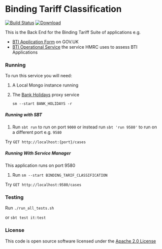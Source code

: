 # Binding Tariff Classification

[![Build Status](https://travis-ci.org/hmrc/binding-tariff-classification.svg)](https://travis-ci.org/hmrc/binding-tariff-classification) [ ![Download](https://api.bintray.com/packages/hmrc/releases/binding-tariff-classification/images/download.svg) ](https://bintray.com/hmrc/releases/binding-tariff-classification/_latestVersion)

This is the Back End for the Binding Tariff Suite of applications e.g.

- [BTI Application Form](https://github.com/hmrc/binding-tariff-trader-frontend) on GOV.UK
- [BTI Operational Service](https://github.com/hmrc/tariff-classification-frontend) the service HMRC uses to assess BTI Applications

### Running

To run this service you will need:

1) A Local Mongo instance running
2) The [Bank Holidays](https://github.com/hmrc/bank-holidays) proxy service

    `sm --start BANK_HOLIDAYS -r`

##### Running with SBT

1) Run `sbt run` to run on port `9000` or instead run `sbt 'run 9580'` to run on a different port e.g. `9580`

Try `GET http://localhost:{port}/cases`

##### Running With Service Manager

This application runs on port 9580

1) Run `sm --start BINDING_TARIF_CLASSIFICATION`

Try `GET http://localhost:9580/cases`

### Testing

Run `./run_all_tests.sh`

or `sbt test it:test`

### License

This code is open source software licensed under the [Apache 2.0 License]("http://www.apache.org/licenses/LICENSE-2.0.html")
